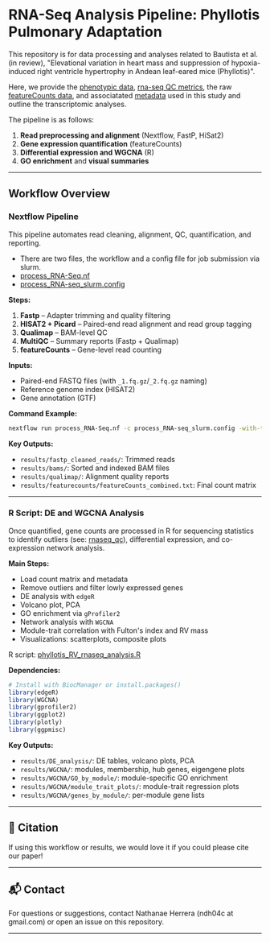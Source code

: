 # RNA-Seq Analysis Pipeline: Phyllotis Pulmonary Adaptation

This repository is for data processing and analyses related to Bautista et al. (in review), "Elevational variation in heart mass and suppression of hypoxia-induced right ventricle hypertrophy in Andean leaf-eared mice (Phyllotis)".

Here, we provide the [phenotypic data](Data/Bautista_etal_heartmassdata_upload.xlsx), [rna-seq QC metrics](), the raw [featureCounts data](), and associatated [metadata]() used in this study and outline the transcriptomic analyses.

The pipeline is as follows:
1. **Read preprocessing and alignment** (Nextflow, FastP, HiSat2)
2. **Gene expression quantification** (featureCounts)
3. **Differential expression and WGCNA** (R)
4. **GO enrichment** and **visual summaries**

---

## Workflow Overview

### Nextflow Pipeline

This pipeline automates read cleaning, alignment, QC, quantification, and reporting.
- There are two files, the workflow and a config file for job submission via slurm.
- [process_RNA-Seq.nf](process_RNA-Seq.nf)
- [process_RNA-seq_slurm.config](process_RNA-seq_slurm.config)

**Steps:**
1. **Fastp** – Adapter trimming and quality filtering
2. **HISAT2 + Picard** – Paired-end read alignment and read group tagging
3. **Qualimap** – BAM-level QC
4. **MultiQC** – Summary reports (Fastp + Qualimap)
5. **featureCounts** – Gene-level read counting

**Inputs:**
- Paired-end FASTQ files (with `_1.fq.gz`/`_2.fq.gz` naming)
- Reference genome index (HISAT2)
- Gene annotation (GTF)

**Command Example:**
```bash
nextflow run process_RNA-Seq.nf -c process_RNA-seq_slurm.config -with-trace
```

**Key Outputs:**
- `results/fastp_cleaned_reads/`: Trimmed reads
- `results/bams/`: Sorted and indexed BAM files
- `results/qualimap/`: Alignment quality reports
- `results/featurecounts/featureCounts_combined.txt`: Final count matrix

---

### R Script: DE and WGCNA Analysis

Once quantified, gene counts are processed in R for sequencing statistics to identify outliers (see: [rnaseq_qc](pman_rnaseq_QC/pman_rnaseq_QC.md)), differential expression, and co-expression network analysis.

**Main Steps:**
- Load count matrix and metadata
- Remove outliers and filter lowly expressed genes
- DE analysis with `edgeR`
- Volcano plot, PCA
- GO enrichment via `gProfiler2`
- Network analysis with `WGCNA`
- Module-trait correlation with Fulton's index and RV mass
- Visualizations: scatterplots, composite plots

R script: [phyllotis_RV_rnaseq_analysis.R](phyllotis_RV_rnaseq_analyses.R)

**Dependencies:**
```r
# Install with BiocManager or install.packages()
library(edgeR)
library(WGCNA)
library(gprofiler2)
library(ggplot2)
library(plotly)
library(ggpmisc)
```

**Key Outputs:**
- `results/DE_analysis/`: DE tables, volcano plots, PCA
- `results/WGCNA/`: modules, membership, hub genes, eigengene plots
- `results/WGCNA/GO_by_module/`: module-specific GO enrichment
- `results/WGCNA/module_trait_plots/`: module-trait regression plots
- `results/WGCNA/genes_by_module/`: per-module gene lists

---
## 📖 Citation

If using this workflow or results, we would love it if you could please cite our paper!

---

## 📬 Contact

For questions or suggestions, contact Nathanae Herrera (ndh04c at gmail.com) or open an issue on this repository.

---
